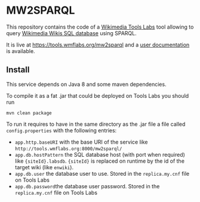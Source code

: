 MW2SPARQL
=========

This repository contains the code of a [Wikimedia Tools Labs](https://tools.wmflabs.org) tool allowing to query [Wikimedia Wikis SQL database](https://www.mediawiki.org/wiki/Database) using SPARQL.

It is live at https://tools.wmflabs.org/mw2sparql and a [user documentation](https://www.mediawiki.org/wiki/MW2SPARQL) is available.


## Install

This service depends on Java 8 and some maven dependencies.

To compile it as a fat .jar that could be deployed on Tools Labs you should run
```
mvn clean package
```

To run it requires to have in the same directory as the .jar file a file called `config.properties` with the following entries:

* `app.http.baseURI` with the base URI of the service like `http://tools.wmflabs.org:8000/mw2sparql/`
* `app.db.hostPattern` the SQL database host (with port when required) like `{siteId}.labsdb`. `{siteId}` is replaced on runtime by the id of the target wiki (like `enwiki`).
* `app.db.user` the database user to use. Stored in the `replica.my.cnf` file on Tools Labs
* `app.db.password`the database user password. Stored in the `replica.my.cnf` file on Tools Labs

